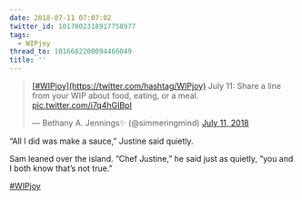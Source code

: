 ```yaml
---
date: 2018-07-11 07:07:02
twitter_id: 1017002318917758977
tags:
  - WIPjoy
thread_to: 1016682200094466049
title: ''
---
```


<blockquote class="twitter-tweet"><p lang="en" dir="ltr"><a href="https://twitter.com/hashtag/WIPjoy?src=hash&amp;ref_src=twsrc%5Etfw">[#WIPjoy](https://twitter.com/hashtag/WIPjoy)</a> July 11: Share a line from your WIP about food, eating, or a meal. <a href="https://t.co/i7q4hGIBpI">pic.twitter.com/i7q4hGIBpI</a></p>&mdash; Bethany A. Jennings✨ (@simmeringmind) <a href="https://twitter.com/simmeringmind/status/1016894984899964928?ref_src=twsrc%5Etfw">July 11, 2018</a></blockquote>
<script async src="https://platform.twitter.com/widgets.js" charset="utf-8"></script>

“All I did was make a sauce,” Justine said quietly.

Sam leaned over the island. “Chef Justine,” he said just as quietly, “you and I both know that’s not true.”

[#WIPjoy](https://twitter.com/hashtag/WIPjoy)
